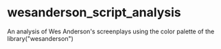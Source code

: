 # wesanderson_script_analysis
An analysis of Wes Anderson's screenplays using the color palette of the library("wesanderson")
